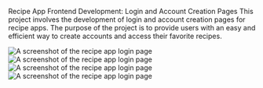 Recipe App Frontend Development: Login and Account Creation Pages
This project involves the development of login and account creation pages for recipe apps. The purpose of the project is to provide users with an easy and efficient way to create accounts and access their favorite recipes.


![A screenshot of the recipe app login page](./src/assets/Screenshot_1679908277.png) ![A screenshot of the recipe app login page](./src/assets/Screenshot_1679908283.png) ![A screenshot of the recipe app login page](./src/assets/Screenshot_1679908293.png) ![A screenshot of the recipe app login page](./src/assets/Screenshot_1679908297.png)






